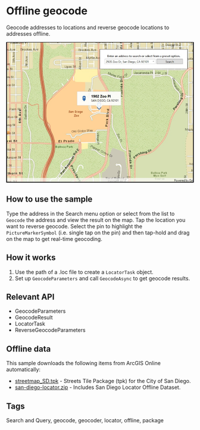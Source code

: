# Offline geocode

Geocode addresses to locations and reverse geocode locations to addresses offline.

![screenshot](OfflineGeocode.jpg)

## How to use the sample

Type the address in the Search menu option or select from the list to `Geocode` the address and view the result on the map. Tap the location you want to reverse geocode. Select the pin to highlight the `PictureMarkerSymbol` (i.e. single tap on the pin) and then tap-hold and drag on the map to get real-time geocoding.

## How it works

1. Use the path of a .loc file to create a `LocatorTask` object.
2. Set up `GeocodeParameters` and call `GeocodeAsync` to get geocode results.

## Relevant API

* GeocodeParameters
* GeocodeResult
* LocatorTask
* ReverseGeocodeParameters

## Offline data

This sample downloads the following items from ArcGIS Online automatically:

* [streetmap_SD.tpk](https://www.arcgis.com/home/item.html?id=1330ab96ac9c40a49e59650557f2cd63) - Streets Tile Package (tpk) for the City of San Diego.
* [san-diego-locator.zip](https://www.arcgis.com/home/item.html?id=344e3b12368543ef84045ef9aa3c32ba) - Includes San Diego Locator Offline Dataset.

## Tags

Search and Query, geocode, geocoder, locator, offline, package

